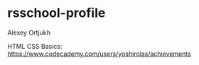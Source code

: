 # rsschool-profile
Alexey Ortjukh


HTML CSS Basics: https://www.codecademy.com/users/yoshirolas/achievements
